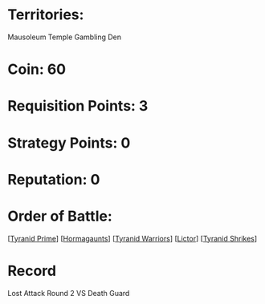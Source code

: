 # Territories: 
Mausoleum
Temple
Gambling Den

# Coin: 60

# Requisition Points: 3

# Strategy Points: 0

# Reputation: 0

# Order of Battle:
[[Tyranid Prime]]
[[Hormagaunts]]
[[Tyranid Warriors]]
[[Lictor]]
[[Tyranid Shrikes]]

# Record
Lost Attack Round 2 VS Death Guard

[//begin]: # "Autogenerated link references for markdown compatibility"
[Tyranid Prime]: tyranid-prime "Tyranid Prime"
[Hormagaunts]: hormagaunts "Hormagaunts"
[Tyranid Warriors]: tyranid-warriors "Tyranid Warriors"
[Lictor]: lictor "Lictor"
[Tyranid Shrikes]: tyranid-shrikes "Tyranid Shrikes"
[//end]: # "Autogenerated link references"